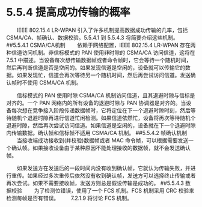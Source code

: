 # 5.5.4 提高成功传输的概率

　　IEEE 802.15.4 LR-WPAN 引入了许多机制提高数据成功传输的几率，包括 CSMA/CA、帧确认、数据校验。5.5.4.1 到 5.5.4.3 将简要介绍这些机制。
##5.5.4.1 CSMA/CA机制
　　依赖于网络配置，IEEE 802.15.4 LR-WPAN 存在两种信道访问机制。非信标模式的 PAN 使用非时隙的 CSMA/CA 访问信道，这将在 7.5.1 中描述。当设备每次想传输数据帧或者命令帧时，它会等待一个随机时间，然后再判断信道是否是空闲的。如果发现信道是空闲的，设备就可以传输它的数据。如果发现忙，信道会再次等待另一个随机时间，然后再尝试访问信道。发送确认帧时不使用 CSMA/CA 机制。

　　信标模式的 PAN 使用时隙 CSMA/CA 机制访问信道，且其退避时隙与信标是对齐的。一个 PAN 网络内的所有设备的退避时隙与 PAN 协调器是对齐的。当设备每次想在竞争接入阶段传递数据帧时，它将定位在下一个退避时隙时刻，然后等待随机个退避时隙再进行信道忙闲检测。如果信道依然忙，设备将再次等待随机个退避时隙，然后再次尝试访问信道。如果信道是空闲的，设备就在下一个退避时隙内传输数据。确认帧和信标帧不适用 CSMA/CA 机制。
##5.5.4.2 帧确认机制
　　当接收端成功接收到(并校验)数据帧或者 MAC 命令帧，可以根据需要发送一个确认帧。如果接收设备由于某种原因不能处理接收的数据帧，就不会发送确认帧。

　　如果发送方在发送后的一段时间内没有收到确认帧，它就认为传输失败，并进行重传。如果经过多次重传后依然没有收到确认帧，发送方可以选择终止传输或者再次尝试。如果不需要接收帧，发送方则总是假设传输是成功的。
##5.5.4.3 数据校验
　　为了检测位错误，使用了一个 FCS 机制。FCS 机制采用 CRC 校验来检测每帧是否有错误。
　　7.2.1.9 将讨论 FCS 机制。
